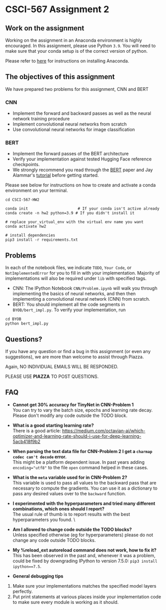 # CSCI-567 Assignment 2

## Work on the assignment
Working on the assignment in an Anaconda environment is highly encouraged.
In this assignment, please use Python `3.9`.
You will need to make sure that your conda setup is of the correct version of python.

Please refer to [here](https://conda.io/projects/conda/en/latest/user-guide/install/index.html#regular-installation) for instructions on installing Anaconda.

## The objectives of this assignment
We have prepared two problems for this assignment, CNN and BERT
### CNN
* Implement the forward and backward passes as well as the neural network training procedure
* Implement convolutional neural networks from scratch
* Use convolutional neural networks for image classification
### BERT
* Implement the forward passes of the BERT architecture
* Verify your implementation against tested Hugging Face reference checkpoints.
* We strongly recommend you read through the [BERT](https://arxiv.org/abs/1810.04805) paper and Jay Alammar's [tutorial](http://jalammar.github.io/illustrated-bert/) before getting started.


Please see below for instructions on how to create and activate a conda environment on your terminal.
```shell
cd CSCI-567-HW2

conda init                      # If your conda isn't active already
conda create -n hw2 python=3.9 # If you didn't install it

# replace your_virtual_env with the virtual env name you want
conda activate hw2

# install dependencies
pip3 install -r requirements.txt
```


## Problems
In each of the notebook files, we indicate `TODO`, `Your Code`, or `NotImplementedError` for you to fill in with your implementation.
Majority of implementations will also be required under `lib` with specified tags.
* CNN: The IPython Notebook `CNN/Problem.ipynb` will walk you through implementing the basics of neural networks, and then then implementing a convolutional neural network (CNN) from scratch.
* BERT: You should implement all the code segments in `BYOB/bert_impl.py`. To verify your implementation, run
```shell
cd BYOB
python bert_impl.py
```

## Questions?
If you have any question or find a bug in this assignment (or even any suggestions), we are more than welcome to assist through Piazza.

Again, NO INDIVIDUAL EMAILS WILL BE RESPONDED.

PLEASE USE **PIAZZA** TO POST QUESTIONS.

## FAQ

- **Cannot get 30% accuracy for TinyNet in CNN-Problem 1**\
You can try to vary the batch size, epochs and learning rate decay. Please don't modify any code outside the TODO block.

- **What is a good starting learning rate?**\
There is a good article: https://medium.com/octavian-ai/which-optimizer-and-learning-rate-should-i-use-for-deep-learning-5acb418f9b2

- **When parsing the text data file for CNN-Problem 2 I get a `charmap codec can't decode` error.**\
This might be a platform dependent issue. In past years adding `encoding="utf8"` to the file `open` command helped in these cases.

- **What is the `meta` variable used for in CNN-Problem 2?**\
This variable is used to pass all values to the backward pass that are necessary to compute the gradients. You can use it as a dictionary to pass any desired values over to the `backward` function.

- **I experimented with the hyperparameters and tried many different combinations, which ones should I report?**\
The usual rule of thumb is to report results with the best hyperparameters you found. \

- **Am I allowed to change code outside the TODO blocks?**\
Unless specified otherwise (eg for hyperparameters) please do not change any code outside TODO blocks.

- **My %reload_ext autoreload command does not work, how to fix it?**\
This has been observed in the past and, whenever it was a problem, could be fixed by downgrading IPython to version 7.5.0: `pip3 install ipython==7.5`.

- **General debugging tips**
1. Make sure your implementations matches the specified model layers perfectly.
2. Put print statements at various places inside your implementation code to make sure every module is working as it should. 
